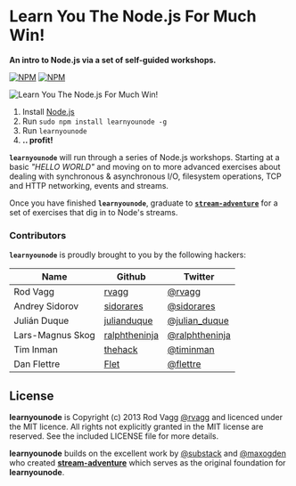 # Learn You The Node.js For Much Win!

**An intro to Node.js via a set of self-guided workshops.**

[![NPM](https://nodei.co/npm/learnyounode.png?downloads=true&stars=true)](https://nodei.co/npm/learnyounode/) [![NPM](https://nodei.co/npm-dl/learnyounode.png?months=3)](https://nodei.co/npm/learnyounode/)

![Learn You The Node.js For Much Win!](https://raw.github.com/rvagg/learnyounode/master/learnyounode.png)

  1. Install [Node.js](http://nodejs.org/)
  2. Run `sudo npm install learnyounode -g`
  3. Run `learnyounode`
  4. **.. profit!**

<b><code>learnyounode</code></b> will run through a series of Node.js workshops. Starting at a basic *"HELLO WORLD"* and moving on to more advanced exercises about dealing with synchronous & asynchronous I/O, filesystem operations, TCP and HTTP networking, events and streams.

Once you have finished <b><code>learnyounode</code></b>, graduate to <b><code>[stream-adventure](https://github.com/substack/stream-adventure)</code></b> for a set of exercises that dig in to Node's streams.

### Contributors

<b><code>learnyounode</code></b> is proudly brought to you by the following hackers:

|Name             |Github                                            |Twitter                                            |
|-----------------|--------------------------------------------------|---------------------------------------------------|
|Rod Vagg         |[rvagg](https://github.com/rvagg)                 |[@rvagg](http://twitter.com/rvagg)                 |
|Andrey Sidorov   |[sidorares](https://github.com/sidorares)         |[@sidorares](http://twitter.com/sidorares)         |
|Julián Duque     |[julianduque](https://github.com/julianduque)     |[@julian_duque](http://twitter.com/julian_duque)   |
|Lars-Magnus Skog |[ralphtheninja](https://github.com/ralphtheninja) |[@ralphtheninja](http://twitter.com/ralphtheninja) |
|Tim Inman        |[thehack](https://github.com/thehack)             |[@timinman](http://twitter.com/timinman)           |
|Dan Flettre      |[Flet](https://github.com/Flet)                   |[@flettre](http://twitter.com/flettre)             |


## License

**learnyounode** is Copyright (c) 2013 Rod Vagg [@rvagg](https://twitter.com/rvagg) and licenced under the MIT licence. All rights not explicitly granted in the MIT license are reserved. See the included LICENSE file for more details.

**learnyounode** builds on the excellent work by [@substack](https://github.com/substack) and [@maxogden](https://github.com/maxogden) who created **[stream-adventure](https://github.com/substack/stream-adventure)** which serves as the original foundation for **learnyounode**.
